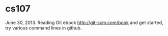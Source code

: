 cs107
=====

June 30, 2013. Reading Git ebook http://git-scm.com/book
and get started, try various command lines in github.
